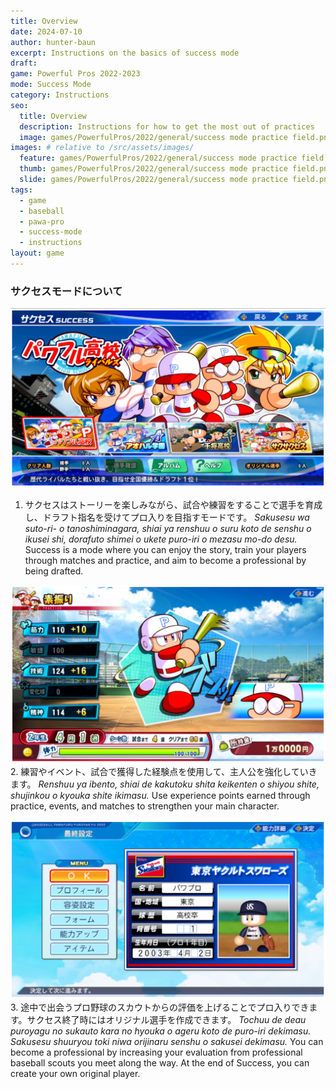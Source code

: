 ```yaml
---
title: Overview
date: 2024-07-10
author: hunter-baun
excerpt: Instructions on the basics of success mode
draft: 
game: Powerful Pros 2022-2023
mode: Success Mode
category: Instructions
seo:
  title: Overview
  description: Instructions for how to get the most out of practices
  image: games/PowerfulPros/2022/general/success mode practice field.png
images: # relative to /src/assets/images/
  feature: games/PowerfulPros/2022/general/success mode practice field.png
  thumb: games/PowerfulPros/2022/general/success mode practice field.png
  slide: games/PowerfulPros/2022/general/success mode practice field.png
tags:
  - game
  - baseball
  - pawa-pro
  - success-mode
  - instructions
layout: game
---
```

### サクセスモードについて

![Success Mode main screen](</assets/images/games/PowerfulPros/2022/Success Mode/Instructions/Success Mode/Overview/1.png>)
1. サクセスはストーリーを楽しみながら、試合や練習をすることで選手を育成し、ドラフト指名を受けてプロ入りを目指すモードです。
*Sakusesu wa suto-ri- o tanoshiminagara, shiai ya renshuu o suru koto de senshu o ikusei shi, dorafuto shimei o ukete puro-iri o mezasu mo-do desu.*
Success is a mode where you can enjoy the story, train your players through matches and practice, and aim to become a professional by being drafted.

![Point allocation screen](</assets/images/games/PowerfulPros/2022/Success Mode/Instructions/Success Mode/Overview/2.png>)
2. 練習やイベント、試合で獲得した経験点を使用して、主人公を強化していきます。
*Renshuu ya ibento, shiai de kakutoku shita keikenten o shiyou shite, shujinkou o kyouka shite ikimasu.*
Use experience points earned through practice, events, and matches to strengthen your main character.

![Original Player registration screen](</assets/images/games/PowerfulPros/2022/Success Mode/Instructions/Success Mode/Overview/3.png>)
3. 途中で出会うプロ野球のスカウトからの評価を上げることでプロ入りできます。サクセス終了時にはオリジナル選手を作成できます。
*Tochuu de deau puroyagu no sukauto kara no hyouka o ageru koto de puro-iri dekimasu. Sakusesu shuuryou toki niwa orijinaru senshu o sakusei dekimasu.*
You can become a professional by increasing your evaluation from professional baseball scouts you meet along the way. At the end of Success, you can create your own original player.